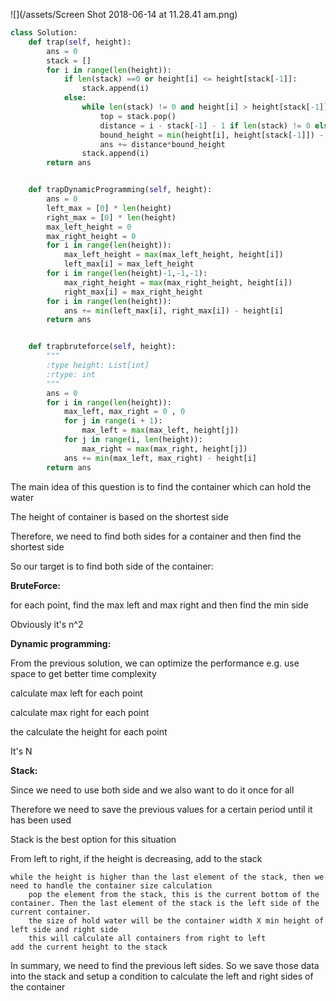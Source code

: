 ![](/assets/Screen Shot 2018-06-14 at 11.28.41 am.png)

```py
class Solution:
    def trap(self, height):
        ans = 0
        stack = []
        for i in range(len(height)):
            if len(stack) ==0 or height[i] <= height[stack[-1]]:
                stack.append(i)
            else:
                while len(stack) != 0 and height[i] > height[stack[-1]]:
                    top = stack.pop()
                    distance = i - stack[-1] - 1 if len(stack) != 0 else i - 1
                    bound_height = min(height[i], height[stack[-1]]) - height[top] if len(stack) != 0 else 0
                    ans += distance*bound_height
                stack.append(i)
        return ans


    def trapDynamicProgramming(self, height):
        ans = 0
        left_max = [0] * len(height)
        right_max = [0] * len(height)
        max_left_height = 0
        max_right_height = 0
        for i in range(len(height)):
            max_left_height = max(max_left_height, height[i])
            left_max[i] = max_left_height
        for i in range(len(height)-1,-1,-1):
            max_right_height = max(max_right_height, height[i])
            right_max[i] = max_right_height
        for i in range(len(height)):
            ans += min(left_max[i], right_max[i]) - height[i]
        return ans


    def trapbruteforce(self, height):
        """
        :type height: List[int]
        :rtype: int
        """
        ans = 0
        for i in range(len(height)):
            max_left, max_right = 0 , 0
            for j in range(i + 1):
                max_left = max(max_left, height[j])
            for j in range(i, len(height)):
                max_right = max(max_right, height[j])
            ans += min(max_left, max_right) - height[i]
        return ans
```

The main idea of this question is to find the container which can hold the water

The height of container is based on the shortest side

Therefore, we need to find both sides for a container and then find the shortest side

So our target is to find both side of the container:

**BruteForce:**

for each point, find the max left and max right and then find the min side

Obviously it's n^2

**Dynamic programming:**

From the previous solution, we can optimize the performance e.g. use space to get better time complexity

calculate max left for each point

calculate max right for each point

the calculate the height for each point

It's N

**Stack:**

Since we need to use both side and we also want to do it once for all

Therefore we need to save the previous values for a certain period until it has been used

Stack is the best option for this situation

From left to right, if the height is decreasing, add to the stack

```
while the height is higher than the last element of the stack, then we need to handle the container size calculation
    pop the element from the stack, this is the current bottom of the container. Then the last element of the stack is the left side of the current container.
    the size of hold water will be the container width X min height of left side and right side
    this will calculate all containers from right to left
add the current height to the stack 
```

In summary,  we need to find the previous left sides. So we save those data into the stack and setup a condition to calculate the left and right sides of the container

